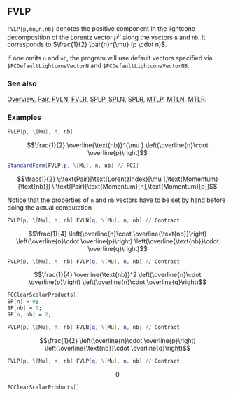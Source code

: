 ```mathematica
 
```

## FVLP

`FVLP[p,mu,n,nb]` denotes the positive component in the lightcone decomposition of the Lorentz vector $p^{\mu }$  along the vectors `n` and `nb`. It corresponds to $\frac{1}{2} \bar{n}^{\mu} (p \cdot n)$.

If one omits `n` and `nb`, the program will use default vectors specified via `$FCDefaultLightconeVectorN` and `$FCDefaultLightconeVectorNB`.

### See also

[Overview](Extra/FeynCalc.md), [Pair](Pair.md), [FVLN](FVLN.md), [FVLR](FVLR.md), [SPLP](SPLP.md), [SPLN](SPLN.md), [SPLR](SPLR.md), [MTLP](MTLP.md), [MTLN](MTLN.md), [MTLR](MTLR.md).

### Examples

```mathematica
FVLP[p, \[Mu], n, nb]
```

$$\frac{1}{2} \overline{\text{nb}}^{\mu } \left(\overline{n}\cdot \overline{p}\right)$$

```mathematica
StandardForm[FVLP[p, \[Mu], n, nb] // FCI]
```

$$\frac{1}{2} \;\text{Pair}[\text{LorentzIndex}[\mu ],\text{Momentum}[\text{nb}]] \;\text{Pair}[\text{Momentum}[n],\text{Momentum}[p]]$$

Notice that the properties of `n` and `nb` vectors have to be set by hand before doing the actual computation

```mathematica
FVLP[p, \[Mu], n, nb] FVLN[q, \[Mu], n, nb] // Contract
```

$$\frac{1}{4} \left(\overline{n}\cdot \overline{\text{nb}}\right) \left(\overline{n}\cdot \overline{p}\right) \left(\overline{\text{nb}}\cdot \overline{q}\right)$$

```mathematica
FVLP[p, \[Mu], n, nb] FVLP[q, \[Mu], n, nb] // Contract
```

$$\frac{1}{4} \overline{\text{nb}}^2 \left(\overline{n}\cdot \overline{p}\right) \left(\overline{n}\cdot \overline{q}\right)$$

```mathematica
FCClearScalarProducts[]
SP[n] = 0;
SP[nb] = 0;
SP[n, nb] = 2;
```

```mathematica
FVLP[p, \[Mu], n, nb] FVLN[q, \[Mu], n, nb] // Contract
```

$$\frac{1}{2} \left(\overline{n}\cdot \overline{p}\right) \left(\overline{\text{nb}}\cdot \overline{q}\right)$$

```mathematica
FVLP[p, \[Mu], n, nb] FVLP[q, \[Mu], n, nb] // Contract
```

$$0$$

```mathematica
FCClearScalarProducts[]
```